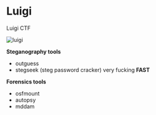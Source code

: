 # Luigi
Luigi CTF


![luigi](https://user-images.githubusercontent.com/35840617/143084494-02a037a4-2d21-4a07-afd1-43b8e9b3cad7.png)




**Steganography tools**
- outguess
- stegseek (steg password cracker) very fucking **FAST**


**Forensics tools**
- osfmount
- autopsy
- mddam
